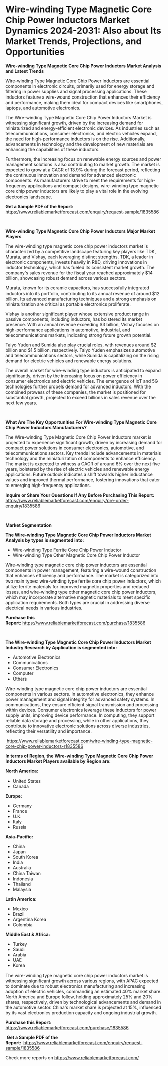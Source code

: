 <p><h1>Wire-winding Type Magnetic Core Chip Power Inductors Market Dynamics 2024-2031: Also about Its Market Trends, Projections, and Opportunities</h1></p><p><strong>Wire-winding Type Magnetic Core Chip Power Inductors Market Analysis and Latest Trends</strong></p>
<p><p>Wire-winding Type Magnetic Core Chip Power Inductors are essential components in electronic circuits, primarily used for energy storage and filtering in power supplies and signal processing applications. These inductors feature a wire-wound construction that enhances their efficiency and performance, making them ideal for compact devices like smartphones, laptops, and automotive electronics.</p><p>The Wire-winding Type Magnetic Core Chip Power Inductors Market is witnessing significant growth, driven by the increasing demand for miniaturized and energy-efficient electronic devices. As industries such as telecommunications, consumer electronics, and electric vehicles expand, the need for high-performance inductors is on the rise. Additionally, advancements in technology and the development of new materials are enhancing the capabilities of these inductors.</p><p>Furthermore, the increasing focus on renewable energy sources and power management solutions is also contributing to market growth. The market is expected to grow at a CAGR of 13.9% during the forecast period, reflecting the continuous innovation and demand for advanced electronic components. As manufacturers strive to meet the requirements for high-frequency applications and compact designs, wire-winding type magnetic core chip power inductors are likely to play a vital role in the evolving electronics landscape.</p></p>
<p><strong>Get a Sample PDF of the Report:&nbsp;</strong> <a href="https://www.reliablemarketforecast.com/enquiry/request-sample/1835586?utm_campaign=1832&utm_medium=2&utm_source=Github&utm_content=ia&utm_term=31122024&utm_id=wire-winding-type-magnetic-core-chip-power-inductors">https://www.reliablemarketforecast.com/enquiry/request-sample/1835586</a></p>
<p>&nbsp;</p>
<p><strong>Wire-winding Type Magnetic Core Chip Power Inductors Major Market Players</strong></p>
<p><p>The wire-winding type magnetic core chip power inductors market is characterized by a competitive landscape featuring key players like TDK, Murata, and Vishay, each leveraging distinct strengths. TDK, a leader in electronic components, invests heavily in R&D, driving innovations in inductor technology, which has fueled its consistent market growth. The company's sales revenue for the fiscal year reached approximately $14 billion, showcasing robust demand across various sectors.</p><p>Murata, known for its ceramic capacitors, has successfully integrated inductors into its portfolio, contributing to its annual revenue of around $12 billion. Its advanced manufacturing techniques and a strong emphasis on miniaturization are critical as portable electronics proliferate. </p><p>Vishay is another significant player whose extensive product range in passive components, including inductors, has bolstered its market presence. With an annual revenue exceeding $3 billion, Vishay focuses on high-performance applications in automotive, industrial, and telecommunications markets, indicating strong future growth potential.</p><p>Taiyo Yuden and Sumida also play crucial roles, with revenues around $2 billion and $1.5 billion, respectively. Taiyo Yuden emphasizes automotive and telecommunications sectors, while Sumida is capitalizing on the rising demand for electric vehicles and renewable energy solutions.</p><p>The overall market for wire-winding type inductors is anticipated to expand significantly, driven by the increasing focus on power efficiency in consumer electronics and electric vehicles. The emergence of IoT and 5G technologies further propels demand for advanced inductors. With the combined prowess of these companies, the market is positioned for substantial growth, projected to exceed billions in sales revenue over the next few years.</p></p>
<p>&nbsp;</p>
<p><strong>What Are The Key Opportunities For Wire-winding Type Magnetic Core Chip Power Inductors Manufacturers?</strong></p>
<p><p>The Wire-winding Type Magnetic Core Chip Power Inductors market is projected to experience significant growth, driven by increasing demand for compact power solutions in consumer electronics, automotive, and telecommunications sectors. Key trends include advancements in materials technology and the miniaturization of components to enhance efficiency. The market is expected to witness a CAGR of around 6% over the next five years, bolstered by the rise of electric vehicles and renewable energy applications. Future outlook indicates a shift towards higher inductance values and improved thermal performance, fostering innovations that cater to emerging high-frequency applications.</p></p>
<p><strong>Inquire or Share Your Questions If Any Before Purchasing This Report:</strong> <a href="https://www.reliablemarketforecast.com/enquiry/pre-order-enquiry/1835586?utm_campaign=1832&utm_medium=2&utm_source=Github&utm_content=ia&utm_term=31122024&utm_id=wire-winding-type-magnetic-core-chip-power-inductors">https://www.reliablemarketforecast.com/enquiry/pre-order-enquiry/1835586</a></p>
<p>&nbsp;</p>
<p><strong>Market Segmentation</strong></p>
<p><strong>The Wire-winding Type Magnetic Core Chip Power Inductors Market Analysis by types is segmented into:</strong></p>
<p><ul><li>Wire-winding Type Ferrite Core Chip Power Inductor</li><li>Wire-winding Type Other Magnetic Core Chip Power Inductor</li></ul></p>
<p><p>Wire-winding type magnetic core chip power inductors are essential components in power management, featuring a wire-wound construction that enhances efficiency and performance. The market is categorized into two main types: wire-winding type ferrite core chip power inductors, which utilize ferrite materials for improved magnetic properties and reduced losses, and wire-winding type other magnetic core chip power inductors, which may incorporate alternative magnetic materials to meet specific application requirements. Both types are crucial in addressing diverse electrical needs in various industries.</p></p>
<p><strong>Purchase this Report:&nbsp;</strong><a href="https://www.reliablemarketforecast.com/purchase/1835586?utm_campaign=1832&utm_medium=2&utm_source=Github&utm_content=ia&utm_term=31122024&utm_id=wire-winding-type-magnetic-core-chip-power-inductors">https://www.reliablemarketforecast.com/purchase/1835586</a></p>
<p>&nbsp;</p>
<p><strong>The Wire-winding Type Magnetic Core Chip Power Inductors Market Industry Research by Application is segmented into:</strong></p>
<p><ul><li>Automotive Electronics</li><li>Communications</li><li>Consumer Electronics</li><li>Computer</li><li>Others</li></ul></p>
<p><p>Wire-winding type magnetic core chip power inductors are essential components in various sectors. In automotive electronics, they enhance power management and signal integrity for advanced safety systems. In communications, they ensure efficient signal transmission and processing within devices. Consumer electronics leverage these inductors for power supply units, improving device performance. In computing, they support reliable data storage and processing, while in other applications, they contribute to innovative electronic solutions across diverse industries, reflecting their versatility and importance.</p></p>
<p><a href="https://www.reliablemarketforecast.com/wire-winding-type-magnetic-core-chip-power-inductors-r1835586?utm_campaign=1832&utm_medium=2&utm_source=Github&utm_content=ia&utm_term=31122024&utm_id=wire-winding-type-magnetic-core-chip-power-inductors">&nbsp;https://www.reliablemarketforecast.com/wire-winding-type-magnetic-core-chip-power-inductors-r1835586</a></p>
<p><strong>In terms of Region, the Wire-winding Type Magnetic Core Chip Power Inductors Market Players available by Region are:</strong></p>
<p>
    <p> <strong> North America: </strong>
        <ul>
            <li>United States</li>
            <li>Canada</li>
        </ul>
        </p> 
    <p> <strong> Europe: </strong>
        <ul>
            <li>Germany</li>
            <li>France</li>
            <li>U.K.</li>
            <li>Italy</li>
            <li>Russia</li>
        </ul>
        </p> 
    <p> <strong> Asia-Pacific: </strong>
        <ul>
            <li>China</li>
            <li>Japan</li>
            <li>South Korea</li>
            <li>India</li>
            <li>Australia</li>
            <li>China Taiwan</li>
            <li>Indonesia</li>
            <li>Thailand</li>
            <li>Malaysia</li>
        </ul>
        </p> 
    <p> <strong> Latin America: </strong>
        <ul>
            <li>Mexico</li>
            <li>Brazil</li>
            <li>Argentina Korea</li>
            <li>Colombia</li>
        </ul>
        </p> 
    <p> <strong> Middle East & Africa: </strong>
        <ul>
            <li>Turkey</li>
            <li>Saudi</li>
            <li>Arabia</li>
            <li>UAE</li>
            <li>Korea</li>
        </ul>
    </p>
    </p>
<p><p>The wire-winding type magnetic core chip power inductors market is witnessing significant growth across various regions, with APAC expected to dominate due to robust electronics manufacturing and increasing adoption of electric vehicles, commanding an estimated 40% market share. North America and Europe follow, holding approximately 25% and 20% shares, respectively, driven by technological advancements and demand in the automotive sector. China's market share is projected at 15%, influenced by its vast electronics production capacity and ongoing industrial growth.</p></p>
<p><strong>Purchase this Report: </strong><a href="https://www.reliablemarketforecast.com/purchase/1835586?utm_campaign=1832&utm_medium=2&utm_source=Github&utm_content=ia&utm_term=31122024&utm_id=wire-winding-type-magnetic-core-chip-power-inductors">https://www.reliablemarketforecast.com/purchase/1835586</a></p>
<p>&nbsp;<strong>Get a Sample PDF of the Report:&nbsp;&nbsp;</strong><a href="https://www.reliablemarketforecast.com/enquiry/request-sample/1835586?utm_campaign=1832&utm_medium=2&utm_source=Github&utm_content=ia&utm_term=31122024&utm_id=wire-winding-type-magnetic-core-chip-power-inductors">https://www.reliablemarketforecast.com/enquiry/request-sample/1835586</a></p>
<p><strong></strong></p>
<p>Check more reports on <a href="https://www.reliablemarketforecast.com/?utm_campaign=1832&utm_medium=2&utm_source=Github&utm_content=ia&utm_term=31122024&utm_id=wire-winding-type-magnetic-core-chip-power-inductors">https://www.reliablemarketforecast.com/</a></p>